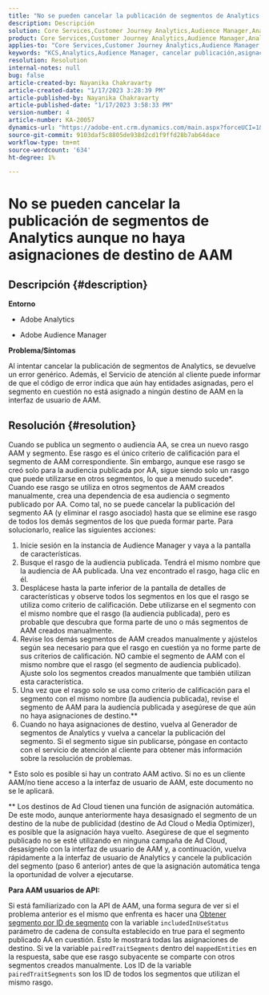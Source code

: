 ```yaml
---
title: "No se pueden cancelar la publicación de segmentos de Analytics aunque no haya asignaciones de destino AAM"
description: Descripción
solution: Core Services,Customer Journey Analytics,Audience Manager,Analytics
product: Core Services,Customer Journey Analytics,Audience Manager,Analytics
applies-to: "Core Services,Customer Journey Analytics,Audience Manager,Analytics"
keywords: "KCS,Analytics,Audience Manager, cancelar publicación,asignación,destino"
resolution: Resolution
internal-notes: null
bug: false
article-created-by: Nayanika Chakravarty
article-created-date: "1/17/2023 3:28:39 PM"
article-published-by: Nayanika Chakravarty
article-published-date: "1/17/2023 3:58:33 PM"
version-number: 4
article-number: KA-20057
dynamics-url: "https://adobe-ent.crm.dynamics.com/main.aspx?forceUCI=1&pagetype=entityrecord&etn=knowledgearticle&id=d63cf899-7b96-ed11-aad1-6045bd006ce9"
source-git-commit: 9103daf5c8805de938d2cd1f9ffd28b7ab64dace
workflow-type: tm+mt
source-wordcount: '634'
ht-degree: 1%

---
```


# No se pueden cancelar la publicación de segmentos de Analytics aunque no haya asignaciones de destino de AAM

## Descripción {#description}


<b>Entorno</b>

- Adobe Analytics

- Adobe Audience Manager

<b>Problema/Síntomas</b>

Al intentar cancelar la publicación de segmentos de Analytics, se devuelve un error genérico. Además, el Servicio de atención al cliente puede informar de que el código de error indica que aún hay entidades asignadas, pero el segmento en cuestión no está asignado a ningún destino de AAM en la interfaz de usuario de AAM.


## Resolución {#resolution}


Cuando se publica un segmento o audiencia AA, se crea un nuevo rasgo AAM y segmento. Ese rasgo es el único criterio de calificación para el segmento de AAM correspondiente. Sin embargo, aunque ese rasgo se creó solo para la audiencia publicada por AA, sigue siendo solo un rasgo que puede utilizarse en otros segmentos, lo que a menudo sucede\*. Cuando ese rasgo se utiliza en otros segmentos de AAM creados manualmente, crea una dependencia de esa audiencia o segmento publicado por AA. Como tal, no se puede cancelar la publicación del segmento AA (y eliminar el rasgo asociado) hasta que se elimine ese rasgo de todos los demás segmentos de los que pueda formar parte. Para solucionarlo, realice las siguientes acciones:

1. Inicie sesión en la instancia de Audience Manager y vaya a la pantalla de características.
2. Busque el rasgo de la audiencia publicada. Tendrá el mismo nombre que la audiencia de AA publicada. Una vez encontrado el rasgo, haga clic en él.
3. Desplácese hasta la parte inferior de la pantalla de detalles de características y observe todos los segmentos en los que el rasgo se utiliza como criterio de calificación. Debe utilizarse en el segmento con el mismo nombre que el rasgo (la audiencia publicada), pero es probable que descubra que forma parte de uno o más segmentos de AAM creados manualmente.
4. Revise los demás segmentos de AAM creados manualmente y ajústelos según sea necesario para que el rasgo en cuestión ya no forme parte de sus criterios de calificación. NO cambie el segmento de AAM con el mismo nombre que el rasgo (el segmento de audiencia publicado). Ajuste solo los segmentos creados manualmente que también utilizan esta característica.
5. Una vez que el rasgo solo se usa como criterio de calificación para el segmento con el mismo nombre (la audiencia publicada), revise el segmento de AAM para la audiencia publicada y asegúrese de que aún no haya asignaciones de destino.\*\*
6. Cuando no haya asignaciones de destino, vuelva al Generador de segmentos de Analytics y vuelva a cancelar la publicación del segmento. Si el segmento sigue sin publicarse, póngase en contacto con el servicio de atención al cliente para obtener más información sobre la resolución de problemas.


\* Esto solo es posible si hay un contrato AAM activo. Si no es un cliente AAM/no tiene acceso a la interfaz de usuario de AAM, este documento no se le aplicará.

\*\* Los destinos de Ad Cloud tienen una función de asignación automática. De este modo, aunque anteriormente haya desasignado el segmento de un destino de la nube de publicidad (destino de Ad Cloud o Media Optimizer), es posible que la asignación haya vuelto. Asegúrese de que el segmento publicado no se esté utilizando en ninguna campaña de Ad Cloud, desasígnelo con la interfaz de usuario de AAM y, a continuación, vuelva rápidamente a la interfaz de usuario de Analytics y cancele la publicación del segmento (paso 6 anterior) antes de que la asignación automática tenga la oportunidad de volver a ejecutarse.

<b>Para AAM usuarios de API:</b>

Si está familiarizado con la API de AAM, una forma segura de ver si el problema anterior es el mismo que enfrenta es hacer una [Obtener segmento por ID de segmento](https://bank.demdex.com/portal/swagger/index.html#/Segments%20API/get_segments__sid_) con la variable `includedInUseStatus` parámetro de cadena de consulta establecido en true para el segmento publicado AA en cuestión. Esto le mostrará todas las asignaciones de destino. Si ve la variable `pairedTraitSegments` dentro del `mappedEntities` en la respuesta, sabe que ese rasgo subyacente se comparte con otros segmentos creados manualmente. Los ID de la variable `pairedTraitSegments` son los ID de todos los segmentos que utilizan el mismo rasgo.
